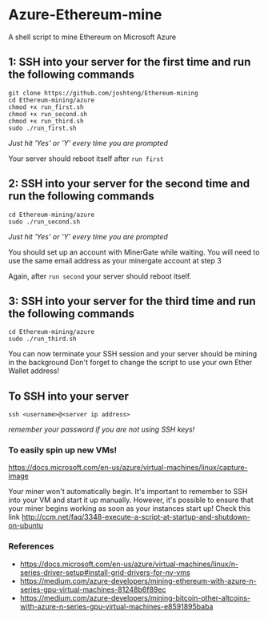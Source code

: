 # Azure-Ethereum-mine
A shell script to mine Ethereum on Microsoft Azure

## 1: SSH into your server for the first time and run the following commands
```
git clone https://github.com/joshteng/Ethereum-mining
cd Ethereum-mining/azure
chmod +x run_first.sh
chmod +x run_second.sh
chmod +x run_third.sh
sudo ./run_first.sh
```
*Just hit 'Yes' or 'Y' every time you are prompted*

Your server should reboot itself after `run first`

## 2: SSH into your server for the second time and run the following commands
```
cd Ethereum-mining/azure
sudo ./run_second.sh
```
*Just hit 'Yes' or 'Y' every time you are prompted*

You should set up an account with MinerGate while waiting. You will need to use the same email address as your minergate account at step 3

Again, after `run second` your server should reboot itself.

## 3: SSH into your server for the third time and run the following commands
```
cd Ethereum-mining/azure
sudo ./run_third.sh
```

You can now terminate your SSH session and your server should be mining in the background
Don't forget to change the script to use your own Ether Wallet address!

## To SSH into your server
```
ssh <username>@<server ip address>
```
*remember your password if you are not using SSH keys!*

### To easily spin up new VMs!
https://docs.microsoft.com/en-us/azure/virtual-machines/linux/capture-image

Your miner won't automatically begin. It's important to remember to SSH into your VM and start it up manually.
However, it's possible to ensure that your miner begins working as soon as your instances start up! Check this link http://ccm.net/faq/3348-execute-a-script-at-startup-and-shutdown-on-ubuntu

### References

* https://docs.microsoft.com/en-us/azure/virtual-machines/linux/n-series-driver-setup#install-grid-drivers-for-nv-vms
* https://medium.com/azure-developers/mining-ethereum-with-azure-n-series-gpu-virtual-machines-81248b6f89ec
* https://medium.com/azure-developers/mining-bitcoin-other-altcoins-with-azure-n-series-gpu-virtual-machines-e8591895baba
